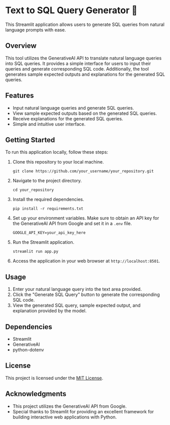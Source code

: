 # Text to SQL Query Generator 🤖

This Streamlit application allows users to generate SQL queries from natural language prompts with ease.

## Overview

This tool utilizes the GenerativeAI API to translate natural language queries into SQL queries. It provides a simple interface for users to input their queries and generate corresponding SQL code. Additionally, the tool generates sample expected outputs and explanations for the generated SQL queries.

## Features

- Input natural language queries and generate SQL queries.
- View sample expected outputs based on the generated SQL queries.
- Receive explanations for the generated SQL queries.
- Simple and intuitive user interface.

## Getting Started

To run this application locally, follow these steps:

1. Clone this repository to your local machine.
   
    ```
    git clone https://github.com/your_username/your_repository.git
    ```

2. Navigate to the project directory.

    ```
    cd your_repository
    ```

3. Install the required dependencies.

    ```
    pip install -r requirements.txt
    ```

4. Set up your environment variables. Make sure to obtain an API key for the GenerativeAI API from Google and set it in a `.env` file.

    ```dotenv
    GOOGLE_API_KEY=your_api_key_here
    ```

5. Run the Streamlit application.

    ```
    streamlit run app.py
    ```

6. Access the application in your web browser at `http://localhost:8501`.

## Usage

1. Enter your natural language query into the text area provided.
2. Click the "Generate SQL Query" button to generate the corresponding SQL code.
3. View the generated SQL query, sample expected output, and explanation provided by the model.

## Dependencies

- Streamlit
- GenerativeAI
- python-dotenv

## License

This project is licensed under the [MIT License](LICENSE).

## Acknowledgments

- This project utilizes the GenerativeAI API from Google.
- Special thanks to Streamlit for providing an excellent framework for building interactive web applications with Python.
